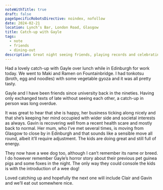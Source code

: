 ```yaml
---
noteWithTitle: true
draft: false
pageSpecificRobotsDirective: noindex, nofollow
date: 2024-02-21
location: Lynch’s Bar, London Road, Glasgow
title: Catch-up with Gayle
tags:
  - note
  - friends
  - dining-out
description: Great night seeing friends, playing records and celebrating
---
```

Had a lovely catch-up with Gayle over lunch while in Edinburgh for work today. We went to Maki and Ramen on Fountainbridge. I had tonkotsu (broth, egg and noodles) with some vegetable gyoza and it was all pretty tasty.

Gayle and I have been friends since university back in the nineties. Having only exchanged texts of late without seeing each other, a catch-up in person was long overdue.

It was great to hear that she is happy, her business ticking along nicely and that she’s keeping her mind occupied with wider side and societal interests as always. Gavin is recovering well from a recent health scare and mostly back to normal. Her mum, who I’ve met several times, is moving from Glasgow to close by in Edinburgh and that sounds like a sensible move all round, albeit it’ll require adjustment. The kids are doing great and still full of energy. 

They now have a wee dog too, although I can’t remember its name or breed. I do however remember Gayle’s horror story about their previous pet guinea pigs and some foxes in the night. The only way they could console the kids is with the introduction of a wee dog!

Loved catching up and hopefully the next one will include Clair and Gavin and we’ll eat out somewhere nice.
